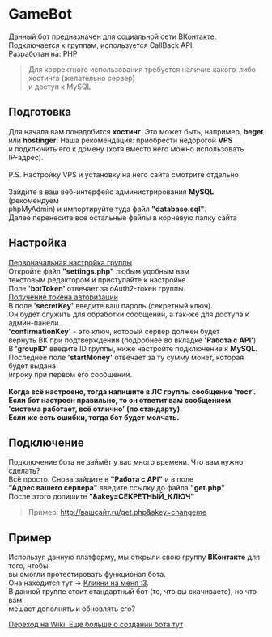 # GameBot
Данный бот предназначен для социальной сети [ВКонтакте](https://vk.com/ "Переход на другой ресурс").<br>
Подключается к группам, используется CallBack API.<br>
Разработан на: PHP<br>
> Для корректного использования требуется наличие какого-либо хостинга (желательно сервер)<br> и доступ к MySQL
## Подготовка
Для начала вам понадобится <strong>хостинг</strong>. Это может быть, например, <strong>beget</strong><br>
или <strong>hostinger</strong>. Наша рекомендация: приобрести недорогой <strong>VPS</strong><br>
и подключить его к домену (хотя вместо него можно использовать<br>
IP-адрес).<br><br>
P.S. Настройку VPS и установку на него сайта смотрите отдельно<br><br>
Зайдите в ваш веб-интерфейс администрирования <strong>MySQL</strong> (рекомендуем<br>
phpMyAdmin) и импортируйте туда файл <strong>"database.sql"</strong>.<br>
Далее перенесите все остальные файлы в корневую папку сайта
## Настройка
[Первоначальная настройка группы](https://github.com/DenBroShow/GameBot/wiki/%D0%9F%D0%B5%D1%80%D0%B2%D0%BE%D0%BD%D0%B0%D1%87%D0%B0%D0%BB%D1%8C%D0%BD%D0%B0%D1%8F-%D0%BD%D0%B0%D1%81%D1%82%D1%80%D0%BE%D0%B9%D0%BA%D0%B0-%D0%B3%D1%80%D1%83%D0%BF%D0%BF%D1%8B)<br>
Откройте файл <strong>"settings.php"</strong> любым удобным вам<br>
текстовым редактором и приступайте к настройке.<br>
Поле <strong>'botToken'</strong> отвечает за oAuth2-токен группы.<br>
[Получение токена авторизации](https://github.com/DenBroShow/GameBot/wiki/oAuth2-%D1%82%D0%BE%D0%BA%D0%B5%D0%BD)<br>
В поле <strong>'secretKey'</strong> введите ваш пароль (секретный ключ).<br>
Он будет служить для обработки сообщений, а так-же для доступа к админ-панели.<br>
<strong>'confirmationKey'</strong> - это ключ, который сервер должен будет<br>
вернуть ВК при подтверждении (подробнее во вкладке <strong>'Работа с API'</strong>)<br>
В <strong>'groupID'</strong> введите ID группы, ниже настройте подключение к <strong>MySQL</strong>.<br>
Последнее поле <strong>'startMoney'</strong> отвечает за ту сумму монет, которая будет выдана<br>
игроку при первом его сообщении.<br><br>
<strong>Когда всё настроено, тогда напишите в ЛС группы сообщение 'тест'.<br>
Если бот настроен правильно, то он ответит вам сообщением 'система работает, всё отлично' (по стандарту).<br>
Если же есть ошибки, тогда бот будет молчать.</strong>
## Подключение
Подключение бота не займёт у вас много времени. Что вам нужно сделать?<br>
Всё просто. Снова зайдите в <strong>"Работа с API"</strong> и в поле<br>
<strong>"Адрес вашего сервера"</strong> введите ссылку до файла <strong>"get.php"</strong><br>
После этого допишите <strong>"&akey=СЕКРЕТНЫЙ_КЛЮЧ"</strong><br>
> Пример: http://вашсайт.ru/get.php&akey=changeme
## Пример
Используя данную платформу, мы открыли свою группу <strong>ВКонтакте</strong> для того, чтобы<br>
вы смогли протестировать функционал бота.<br>
Она находится тут -> [Кликни на меня :3](https://vk.com/gameb0t).<br>
В данной группе стоит стандартный бот (то, что вы скачиваете), но что вам<br>
мешает дополнять и обновлять его?

[Переход на Wiki. Ещё больше о создании бота тут](https://github.com/DenBroShow/GameBot/wiki)
